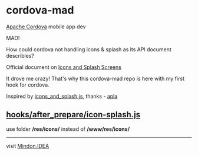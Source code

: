 cordova-mad
===========

[Apache Cordova](http://cordova.apache.org/) mobile app dev


MAD!

How could cordova not handling icons & splash as its API document describles?

Official document on [Icons and Splash Screens](http://cordova.apache.org/docs/en/3.3.0/config_ref_images.md.html#Icons%20and%20Splash%20Screens)


It drove me crazy! That's why this cordova-mad repo is here with my first hook for cordova. 


Inspired by [icons_and_splash.js](https://gist.github.com/apla/6179863), thanks - [apla](https://gist.github.com/apla)


[hooks/after_prepare/icon-splash.js](https://github.com/mindon/cordova-mad/tree/master/hooks/after_prepare)
-----------
use folder **/res/icons/** instead of **/www/res/icons/**



----------------

visit [Mindon.IDEA](http://mindon.github.io)
